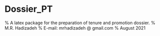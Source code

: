 # Dossier_PT
% A latex package for the preparation of tenure and promotion dossier.
% M.R. Hadizadeh
% E-mail: mrhadizadeh @ gmail.com
% August 2021
